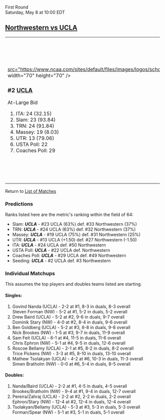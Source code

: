 First Round  
Saturday, May 8 at 10:00 EDT
## [Northwestern vs UCLA](https://www.ncaa.com/game/5833384) 

<table><tr><td>  

<a href="../index.md"><img style="background-color: #000">src="https://www.ncaa.com/sites/default/files/images/logos/schools/u/ucla.70.png" width="70" height="70" /></a>  

<h3>#2 <a href="../index.md">UCLA</a></h3>  

At-Large Bid  

<ol>  
<li>ITA: 24 (32.15)</li>  
<li>Slam: 23 (93.84)</li>  
<li>TRN: 24 (91.84)</li>  
<li>Massey: 19 (8.03)</li>  
<li>UTR: 13 (79.06)</li>  
<li>USTA Poll: 22</li>  
<li>Coaches Poll: 29</li>  
</ol>  

</td><td>  

<a href="../index.md"><img src="https://www.ncaa.com/sites/default/files/images/logos/schools/n/northwestern.70.png" width="70" height="70" /></a>  

<h3>#3 <a href="../index.md">Northwestern</a></h3>  

At-Large Bid  

<ol>  
<li>ITA: 50 (7.95)</li>  
<li>Slam: 33 (92.89)</li>  
<li>TRN: 32 (90.90)</li>  
<li>Massey: 31 (7.50)</li>  
<li>UTR: 27 (77.56)</li>  
<li>Coaches Poll: 49</li>  
</ol>  

</td></tr></table>  

Return to [List of Matches](../index.md)  

### Predictions  

Ranks listed here are the metric's ranking within the field of 64:  
- Slam: ***UCLA*** - #23 UCLA (63%) def. #33 Northwestern (37%)  
- TRN: ***UCLA*** - #24 UCLA (63%) def. #32 Northwestern (37%)  
- Massey: ***UCLA*** - #19 UCLA (75%) def. #31 Northwestern (25%)  
- UTR: ***UCLA*** - #13 UCLA (+1.50) def. #27 Northwestern (-1.50)  
- ITA: ***UCLA*** - #24 UCLA def. #50 Northwestern  
- USTA Poll: ***UCLA*** - #22 UCLA def. Northwestern  
- Coaches Poll: ***UCLA*** - #29 UCLA def. #49 Northwestern  
- Seeding: ***UCLA*** - #2 UCLA def. #3 Northwestern  

### Individual Matchups  

This assumes the top players and doubles teams listed are starting.  

#### Singles:  
1. Govind Nanda (UCLA) - 2-2 at #1, 8-3 in duals, 8-3 overall  
   Steven Forman (NW) - 5-2 at #1, 5-2 in duals, 5-2 overall
2. Drew Baird (UCLA) - 5-2 at #2, 9-6 in duals, 9-7 overall  
   Dominik Stary (NW) - 4-0 at #2, 8-4 in duals, 9-6 overall
3. Ben Goldberg (UCLA) - 5-2 at #3, 8-8 in duals, 9-8 overall  
   Nick Brookes (NW) - 1-5 at #3, 9-7 in duals, 11-9 overall
4. Sam Feit (UCLA) - 6-1 at #4, 11-5 in duals, 11-6 overall  
   Chris Ephron (NW) - 5-1 at #4, 9-5 in duals, 12-6 overall
5. Roscoe Bellamy (UCLA) - 2-1 at #5, 8-2 in duals, 8-2 overall  
   Trice Pickens (NW) - 3-3 at #5, 8-10 in duals, 13-10 overall
6. Mathew Tsolakyan (UCLA) - 4-2 at #6, 10-3 in duals, 11-3 overall  
   Simen Bratholm (NW) - 0-0 at #6, 5-4 in duals, 8-5 overall

#### Doubles:  
1. Nanda/Baird (UCLA) - 2-2 at #1, 4-5 in duals, 4-5 overall  
   Brookes/Bratholm (NW) - 9-4 at #1, 9-4 in duals, 12-7 overall
2. Pereira/Zahraj (UCLA) - 2-2 at #2, 2-2 in duals, 2-2 overall  
   Ephron/Stary (NW) - 12-4 at #2, 12-4 in duals, 12-4 overall
3. Tsolakyan/Bellamy (UCLA) - 5-3 at #3, 5-3 in duals, 5-3 overall  
   Forman/Spear (NW) - 5-1 at #3, 5-1 in duals, 5-1 overall